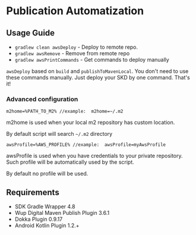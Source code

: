 # Publication Automatization 

## Usage Guide

* `gradlew clean awsDeploy` - Deploy to remote repo. 
* `gradlew awsRemove` - Remove from remote repo
* `gradlew awsPrintCommands` - Get commands to deploy manually

`awsDeploy` based on `build` and `publishToMavenLocal`. You don't need to use these commands manually. Just deploy your SKD by one command. That's it!

### Advanced configuration

`m2home=%PATH_TO_M2% //example:  m2home=~/.m2`

m2home is used when your local m2 repository has custom location. 

By default script will search `~/.m2` directory

`awsProfile=%AWS_PROFILE% //example:  awsProfile=myAwsProfile`

awsProfile is used when you have credentials to your private repository. Such profile will be automatically used by the script.

By default no profile will be used. 

## Requirements

- SDK Gradle Wrapper 4.8
- Wup Digital Maven Publish Plugin 3.6.1
- Dokka Plugin 0.9.17
- Android Kotlin Plugin 1.2.+